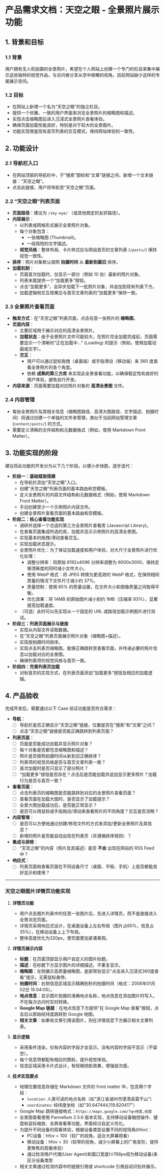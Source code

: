 # 产品需求文档：天空之眼 - 全景照片展示功能

## 1. 背景和目标

### 1.1 背景

用户拥有无人机拍摄的全景照片，希望在个人网站上创建一个专门的栏目来集中展示这些独特的视觉作品，与访问者分享从空中俯瞰的视角。目前网站缺少这样的专属展示空间。

### 1.2 目标

- 在网站上新增一个名为“天空之眼”的独立栏目。
- 提供一个优雅、一致的用户界面来浏览全景照片的缩略图和描述。
- 实现点击缩略图后进入沉浸式全景照片查看体验。
- 确保页面加载性能良好，特别是对于较大的全景图片。
- 功能实现借鉴现有首页列表的交互模式，保持网站体验的一致性。

## 2. 功能设计

### 2.1 导航栏入口

- 在网站顶部的导航栏中，于“搜索”图标和“文章”链接之间，新增一个文本链接：“天空之眼”。
- 点击此链接，用户将导航至“天空之眼”页面。

### 2.2 “天空之眼”列表页面

- **页面路径**：建议为 `/sky-eye/` （或其他商定的友好路径）。
- **内容展示**：
    - 以列表或网格形式展示全景照片对象。
    - 每个对象包含：
        - 一张缩略图 (Thumbnail)。
        - 一段简短的文字描述。
    - **视觉风格**：整体布局、卡片样式应与网站首页的文章列表 (`/posts/`) 保持视觉一致性。
- **排序**：照片对象默认按照 **拍摄时间** 从 **最新到最旧** 排序。
- **加载机制**：
    - 页面首次加载时，仅显示一部分（例如 10 张）最新的照片对象。
    - 列表末尾提供一个“加载更多”按钮。
    - 点击“加载更多”，会异步加载下一批照片对象，并追加到现有列表下方。
    - 加载逻辑和交互效果应与首页文章列表的“加载更多”保持一致。

### 2.3 全景照片查看页面

- **触发方式**：在“天空之眼”列表页面，点击任意一张照片的 **缩略图**。
- **页面内容**：
    - 主要区域用于展示对应的高清全景照片。
    - **加载状态**：由于全景照片文件可能较大，在照片完全加载完成前，页面需要显示一个清晰的“正在加载中...” (Loading) 的提示（例如，使用加载动画或文字）。
    - **交互**：
        - 用户可以通过鼠标拖拽（桌面端）或手指滑动（移动端）来 360 度查看全景照片的各个角度。
        - 依赖 **成熟的第三方库** 来实现此全景查看功能，以确保稳定性和良好的用户体验，避免自行开发。
- **内容来源**：页面需要加载对应照片对象的 **高清全景图** 文件。

### 2.4 内容管理

- 每张全景照片及其相关信息（缩略图路径、高清大图路径、文字描述、拍摄时间）将通过创建一个单独的文件来管理，类似于当前网站管理文章 (`content/posts/`) 的方式。
- 需要定义清晰的文件结构和元数据格式（例如，使用 Markdown Front Matter）。

## 3. 功能实现的阶段

建议将此功能的开发分为以下几个阶段，以便小步快跑，逐步迭代：

- **阶段一：基础框架搭建**
    - 在导航栏添加“天空之眼”入口。
    - 创建“天空之眼”列表页面的基本路由和空模板。
    - 定义全景照片的内容文件结构和元数据格式（例如，使用 Markdown Front Matter）。
    - 手动创建至少一个示例照片内容文件。
    - 创建全景照片查看页面的基本路由和空模板。
- **阶段二：核心查看功能实现**
    - 调研并选择一个合适的第三方全景照片查看库 (Javascript Library)。
    - 在查看页面集成所选的库，加载并显示示例照片的高清全景图。
    - 实现基本的拖拽/滑动查看交互。
    - 实现加载状态提示。
    - 全景照片优化：为了保证加载速度和用户体验，对大尺寸全景照片进行优化处理：
        - 调整分辨率：将原始 8192x4096 分辨率调整为 6000x3000，保持足够清晰度的同时减小文件大小。
        - 使用 WebP 格式：将 JPEG 转换为更高效的 WebP 格式，在保持相同质量的情况下文件尺寸减小约 37%。
        - 质量控制：使用 85% 的质量设置，在文件大小和图像质量之间取得平衡。
        - 优化效果：将 14MB 的原始图片减小到约 1MB（压缩率 93%），显著提高加载速度。
    - （可选）此时可以先实现从一个固定的 URL 或路径加载示例图片进行测试。
- **阶段三：列表页面展示与链接**
    - 实现从内容文件读取数据。
    - 在“天空之眼”列表页面展示照片对象（缩略图+描述）。
    - 实现按拍摄时间排序。
    - 实现点击列表页缩略图，能够正确跳转至查看页面，并传递必要的照片信息以加载对应的全景图。
    - 确保列表项的视觉风格与首页一致。
- **阶段四：完善列表页加载**
    - 对标首页的实现方式，在列表页面添加“加载更多”按钮及相应的加载逻辑。

## 4. 产品验收

完成开发后，需要通过以下 Case 验证功能是否符合需求：

- **导航**：
    - [ ] 导航栏是否正确显示“天空之眼”链接，位置是否在“搜索”和“文章”之间？
    - [ ] 点击“天空之眼”链接是否能正确跳转到列表页面？
- **列表页面**：
    - [ ] 页面是否能成功加载并显示照片对象？
    - [ ] 每个对象是否都包含缩略图和描述？
    - [ ] 照片是否按照拍摄时间从新到旧正确排序？
    - [ ] 列表项的视觉风格是否与首页文章列表一致？
    - [ ] 首次加载时是否只显示了部分照片？
    - [ ] “加载更多”按钮是否存在？点击后是否能加载并追加显示更多照片？加载行为是否与首页一致？
- **查看页面**：
    - [ ] 点击列表页的缩略图是否能跳转到对应的全景照片查看页面？
    - [ ] 查看页面在加载大图时，是否显示了加载提示？
    - [ ] 全景大图加载成功后，是否能正常显示？
    - [ ] 是否可以用鼠标或手指拖动/滑动来查看照片的不同角度？交互是否流畅？
- **内容管理**：
    - [ ] 是否可以方便地通过创建/修改文件的方式来添加/更新全景照片及其信息？
    - [ ] 新增的照片是否能自动出现在列表页（并遵循排序规则）？
- **集成与排除**：
    - [ ] “天空之眼”的内容（照片及其描述）是否 **不会** 出现在网站的 RSS Feed 中？
- **响应式**：
    - [ ] 列表页面和查看页面在不同设备尺寸（桌面、平板、手机）上是否都能良好显示和使用？ 

---

### 天空之眼图片详情页功能实现

1. **详情页功能**  
   - 用户点击图片列表中的任意一张图片后，先进入详情页，而不是直接进入全景浏览页面。
   - 详情页采用响应式设计，在桌面设备上左右布局（图片占65%，信息占35%），在移动设备上上下布局。
   - 整体高度优化为320px，使页面更加紧凑美观。

2. **详情页展示内容**  
   - **标题**：在页面顶部显示用户自定义的图片标题。
   - **描述**：在标题下方显示图片的详细描述，不重复显示。
   - **缩略图**：左侧展示高质量缩略图，底部常驻显示"点击进入沉浸式360度查看"提示，无需鼠标悬停。
   - **拍摄时间**：右侧信息区域显示精确到秒的拍摄时间（格式：2006年01月02日 15:04:05）。
   - **地点信息**：显示图片拍摄的准确地点名称，地点信息在添加图片时写入，不在每次访问时实时转换。
   - **Google Map 链接**：在地点信息下方提供"在 Google Map 查看"按钮，点击后以原始经纬度跳转到 Google 地图。
   - **相关文章**：如果有文章引用该图片，则在详情信息下方展示相关文章列表。

3. **显示逻辑**  
   - 采用条件渲染，仅有内容的字段才会显示，没有内容的字段不显示（不留空）。
   - 每个信息项都配有相应的图标，提升视觉体验。
   - 信息区域采用卡片式设计，有轻微阴影效果，增强层次感。

4. **技术实现要点**  
   - 地理位置信息存储在 Markdown 文件的 front matter 中，包含两个字段：
     - `location`: 人类可读的地点名称（如"浙江省湖州市德清县莫干山"）
     - `coordinates`: 经纬度坐标（如"30.647444,119.820417"）
   - Google Map 跳转链接格式：`https://maps.google.com/?q=纬度,经度`
   - 全景图查看使用 Pannellum 2.5.6 版本实现，支持移动设备触控操作、键盘和鼠标缩放、全屏查看等功能，界面经过自定义优化。
   - 为提升不同设备的观看体验，根据设备类型设置不同的视场角(hfov)：
     - PC设备：hfov = 100（较广的视角，适合大屏幕观看）
     - 移动设备：hfov = 30（较窄的视角，减少小屏幕上的广角变形，提供更聚焦的观看体验）
     - 通过检测用户代理(User Agent)和窗口宽度(≤768px视为移动设备)来区分设备类型
   - 相关文章通过检测内容中的链接引用或 shortcode 引用自动识别并展示。